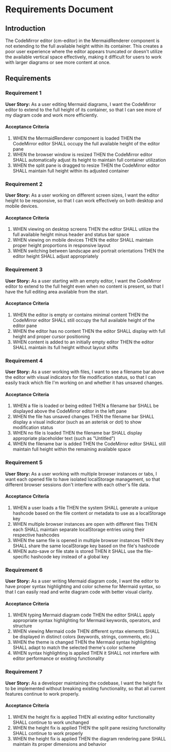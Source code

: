 # Requirements Document

## Introduction

The CodeMirror editor (cm-editor) in the MermaidRenderer component is not extending to the full available height within its container. This creates a poor user experience where the editor appears truncated or doesn't utilize the available vertical space effectively, making it difficult for users to work with larger diagrams or see more content at once.

## Requirements

### Requirement 1

**User Story:** As a user editing Mermaid diagrams, I want the CodeMirror editor to extend to the full height of its container, so that I can see more of my diagram code and work more efficiently.

#### Acceptance Criteria

1. WHEN the MermaidRenderer component is loaded THEN the CodeMirror editor SHALL occupy the full available height of the editor pane
2. WHEN the browser window is resized THEN the CodeMirror editor SHALL automatically adjust its height to maintain full container utilization
3. WHEN the split pane is dragged to resize THEN the CodeMirror editor SHALL maintain full height within its adjusted container

### Requirement 2

**User Story:** As a user working on different screen sizes, I want the editor height to be responsive, so that I can work effectively on both desktop and mobile devices.

#### Acceptance Criteria

1. WHEN viewing on desktop screens THEN the editor SHALL utilize the full available height minus header and status bar space
2. WHEN viewing on mobile devices THEN the editor SHALL maintain proper height proportions in responsive layout
3. WHEN switching between landscape and portrait orientations THEN the editor height SHALL adjust appropriately

### Requirement 3

**User Story:** As a user starting with an empty editor, I want the CodeMirror editor to extend to the full height even when no content is present, so that I have the full editing area available from the start.

#### Acceptance Criteria

1. WHEN the editor is empty or contains minimal content THEN the CodeMirror editor SHALL still occupy the full available height of the editor pane
2. WHEN the editor has no content THEN the editor SHALL display with full height and proper cursor positioning
3. WHEN content is added to an initially empty editor THEN the editor SHALL maintain its full height without layout shifts

### Requirement 4

**User Story:** As a user working with files, I want to see a filename bar above the editor with visual indicators for file modification status, so that I can easily track which file I'm working on and whether it has unsaved changes.

#### Acceptance Criteria

1. WHEN a file is loaded or being edited THEN a filename bar SHALL be displayed above the CodeMirror editor in the left pane
2. WHEN the file has unsaved changes THEN the filename bar SHALL display a visual indicator (such as an asterisk or dot) to show modification status
3. WHEN no file is loaded THEN the filename bar SHALL display appropriate placeholder text (such as "Untitled")
4. WHEN the filename bar is added THEN the CodeMirror editor SHALL still maintain full height within the remaining available space

### Requirement 5

**User Story:** As a user working with multiple browser instances or tabs, I want each opened file to have isolated localStorage management, so that different browser sessions don't interfere with each other's file data.

#### Acceptance Criteria

1. WHEN a user loads a file THEN the system SHALL generate a unique hashcode based on the file content or metadata to use as a localStorage key
2. WHEN multiple browser instances are open with different files THEN each SHALL maintain separate localStorage entries using their respective hashcodes
3. WHEN the same file is opened in multiple browser instances THEN they SHALL share the same localStorage key based on the file's hashcode
4. WHEN auto-save or file state is stored THEN it SHALL use the file-specific hashcode key instead of a global key

### Requirement 6

**User Story:** As a user writing Mermaid diagram code, I want the editor to have proper syntax highlighting and color scheme for Mermaid syntax, so that I can easily read and write diagram code with better visual clarity.

#### Acceptance Criteria

1. WHEN typing Mermaid diagram code THEN the editor SHALL apply appropriate syntax highlighting for Mermaid keywords, operators, and structure
2. WHEN viewing Mermaid code THEN different syntax elements SHALL be displayed in distinct colors (keywords, strings, comments, etc.)
3. WHEN the theme is changed THEN the Mermaid syntax highlighting SHALL adapt to match the selected theme's color scheme
4. WHEN syntax highlighting is applied THEN it SHALL not interfere with editor performance or existing functionality

### Requirement 7

**User Story:** As a developer maintaining the codebase, I want the height fix to be implemented without breaking existing functionality, so that all current features continue to work properly.

#### Acceptance Criteria

1. WHEN the height fix is applied THEN all existing editor functionality SHALL continue to work unchanged
2. WHEN the height fix is applied THEN the split pane resizing functionality SHALL continue to work properly
3. WHEN the height fix is applied THEN the diagram rendering pane SHALL maintain its proper dimensions and behavior